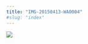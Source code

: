 ```yaml
---
title: "IMG-20150413-WA0004"
#slug: "index"
---
```


[![](/wp-content/2015/05/IMG-20150413-WA0004-225x300.jpg)](/wp-content/2015/05/IMG-20150413-WA0004.jpg)